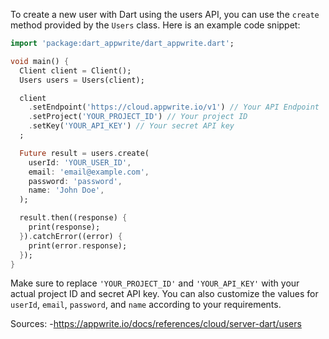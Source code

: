 To create a new user with Dart using the users API, you can use the `create` method provided by the `Users` class. Here is an example code snippet:

```dart
import 'package:dart_appwrite/dart_appwrite.dart';

void main() {
  Client client = Client();
  Users users = Users(client);

  client
    .setEndpoint('https://cloud.appwrite.io/v1') // Your API Endpoint
    .setProject('YOUR_PROJECT_ID') // Your project ID
    .setKey('YOUR_API_KEY') // Your secret API key
  ;

  Future result = users.create(
    userId: 'YOUR_USER_ID',
    email: 'email@example.com',
    password: 'password',
    name: 'John Doe',
  );

  result.then((response) {
    print(response);
  }).catchError((error) {
    print(error.response);
  });
}
```

Make sure to replace `'YOUR_PROJECT_ID'` and `'YOUR_API_KEY'` with your actual project ID and secret API key. You can also customize the values for `userId`, `email`, `password`, and `name` according to your requirements.

Sources:
-https://appwrite.io/docs/references/cloud/server-dart/users
